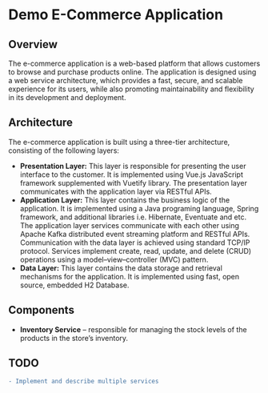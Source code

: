 # Demo E-Commerce Application 

## Overview
The e-commerce application is a web-based platform that allows customers to browse and purchase products online. The application is designed using a web service architecture, which provides a fast, secure, and scalable experience for its users, while also promoting maintainability and flexibility in its development and deployment.

## Architecture
The e-commerce application is built using a three-tier architecture, consisting of the following layers:
* **Presentation Layer:** This layer is responsible for presenting the user interface to the customer. It is implemented using Vue.js JavaScript framework supplemented with Vuetify library. The presentation layer communicates with the application layer via RESTful APIs.
* **Application Layer:** This layer contains the business logic of the application. It is implemented using a Java programing language, Spring framework, and additional libraries i.e. Hibernate, Eventuate and etc. The application layer services communicate with each other using Apache Kafka distributed event streaming platform and RESTful APIs. Communication with the data layer is achieved using standard TCP/IP  protocol. Services implement create, read, update, and delete (CRUD) operations using a model–view–controller (MVC) pattern. 
* **Data Layer:** This layer contains the data storage and retrieval mechanisms for the application. It is implemented using fast, open source, embedded H2 Database.


## Components
*	**Inventory Service** – responsible for managing the stock levels of the products in the store’s inventory. 


## TODO
```diff
- Implement and describe multiple services 
```
